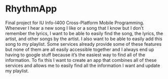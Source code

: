 # RhythmApp
Final project for IU Info-I400 Cross-Platform Mobile Programming. Whenever I hear a new song I like or a song that I know but I don’t  remember the lyrics, I want to be able to easily find the song, the lyrics,  the artist, and other songs by the artist. I also want to be able to easily add  this song to my playlist. Some services already provide some of these  features but none of them are all easily accessible together and I always  end up having to google stuff because it’s the easiest way to find all of the  information. To fix this I want to create an app that combines all of these  services and allows me to easily find all the information I want and update my playlist.
